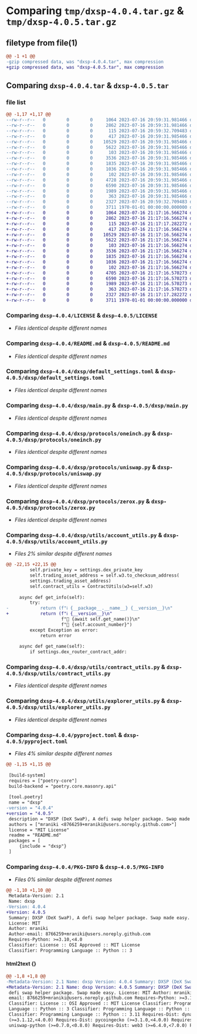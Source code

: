 # Comparing `tmp/dxsp-4.0.4.tar.gz` & `tmp/dxsp-4.0.5.tar.gz`

## filetype from file(1)

```diff
@@ -1 +1 @@
-gzip compressed data, was "dxsp-4.0.4.tar", max compression
+gzip compressed data, was "dxsp-4.0.5.tar", max compression
```

## Comparing `dxsp-4.0.4.tar` & `dxsp-4.0.5.tar`

### file list

```diff
@@ -1,17 +1,17 @@
--rw-r--r--   0        0        0     1064 2023-07-16 20:59:31.981466 dxsp-4.0.4/LICENSE
--rw-r--r--   0        0        0     2862 2023-07-16 20:59:31.981466 dxsp-4.0.4/README.md
--rw-r--r--   0        0        0      115 2023-07-16 20:59:32.709483 dxsp-4.0.4/dxsp/__init__.py
--rw-r--r--   0        0        0      417 2023-07-16 20:59:31.985466 dxsp-4.0.4/dxsp/config.py
--rw-r--r--   0        0        0    10529 2023-07-16 20:59:31.985466 dxsp-4.0.4/dxsp/default_settings.toml
--rw-r--r--   0        0        0     5622 2023-07-16 20:59:31.985466 dxsp-4.0.4/dxsp/main.py
--rw-r--r--   0        0        0      103 2023-07-16 20:59:31.985466 dxsp-4.0.4/dxsp/protocols/__init__.py
--rw-r--r--   0        0        0     3536 2023-07-16 20:59:31.985466 dxsp-4.0.4/dxsp/protocols/oneinch.py
--rw-r--r--   0        0        0     1835 2023-07-16 20:59:31.985466 dxsp-4.0.4/dxsp/protocols/uniswap.py
--rw-r--r--   0        0        0     1036 2023-07-16 20:59:31.985466 dxsp-4.0.4/dxsp/protocols/zerox.py
--rw-r--r--   0        0        0      102 2023-07-16 20:59:31.985466 dxsp-4.0.4/dxsp/utils/__init__.py
--rw-r--r--   0        0        0     4728 2023-07-16 20:59:31.985466 dxsp-4.0.4/dxsp/utils/account_utils.py
--rw-r--r--   0        0        0     6590 2023-07-16 20:59:31.985466 dxsp-4.0.4/dxsp/utils/contract_utils.py
--rw-r--r--   0        0        0     1989 2023-07-16 20:59:31.985466 dxsp-4.0.4/dxsp/utils/explorer_utils.py
--rw-r--r--   0        0        0      363 2023-07-16 20:59:31.985466 dxsp-4.0.4/dxsp/utils/utils.py
--rw-r--r--   0        0        0     2327 2023-07-16 20:59:32.709483 dxsp-4.0.4/pyproject.toml
--rw-r--r--   0        0        0     3711 1970-01-01 00:00:00.000000 dxsp-4.0.4/PKG-INFO
+-rw-r--r--   0        0        0     1064 2023-07-16 21:17:16.566274 dxsp-4.0.5/LICENSE
+-rw-r--r--   0        0        0     2862 2023-07-16 21:17:16.566274 dxsp-4.0.5/README.md
+-rw-r--r--   0        0        0      115 2023-07-16 21:17:17.282272 dxsp-4.0.5/dxsp/__init__.py
+-rw-r--r--   0        0        0      417 2023-07-16 21:17:16.566274 dxsp-4.0.5/dxsp/config.py
+-rw-r--r--   0        0        0    10529 2023-07-16 21:17:16.566274 dxsp-4.0.5/dxsp/default_settings.toml
+-rw-r--r--   0        0        0     5622 2023-07-16 21:17:16.566274 dxsp-4.0.5/dxsp/main.py
+-rw-r--r--   0        0        0      103 2023-07-16 21:17:16.566274 dxsp-4.0.5/dxsp/protocols/__init__.py
+-rw-r--r--   0        0        0     3536 2023-07-16 21:17:16.566274 dxsp-4.0.5/dxsp/protocols/oneinch.py
+-rw-r--r--   0        0        0     1835 2023-07-16 21:17:16.566274 dxsp-4.0.5/dxsp/protocols/uniswap.py
+-rw-r--r--   0        0        0     1036 2023-07-16 21:17:16.566274 dxsp-4.0.5/dxsp/protocols/zerox.py
+-rw-r--r--   0        0        0      102 2023-07-16 21:17:16.566274 dxsp-4.0.5/dxsp/utils/__init__.py
+-rw-r--r--   0        0        0     4705 2023-07-16 21:17:16.570273 dxsp-4.0.5/dxsp/utils/account_utils.py
+-rw-r--r--   0        0        0     6590 2023-07-16 21:17:16.570273 dxsp-4.0.5/dxsp/utils/contract_utils.py
+-rw-r--r--   0        0        0     1989 2023-07-16 21:17:16.570273 dxsp-4.0.5/dxsp/utils/explorer_utils.py
+-rw-r--r--   0        0        0      363 2023-07-16 21:17:16.570273 dxsp-4.0.5/dxsp/utils/utils.py
+-rw-r--r--   0        0        0     2327 2023-07-16 21:17:17.282272 dxsp-4.0.5/pyproject.toml
+-rw-r--r--   0        0        0     3711 1970-01-01 00:00:00.000000 dxsp-4.0.5/PKG-INFO
```

### Comparing `dxsp-4.0.4/LICENSE` & `dxsp-4.0.5/LICENSE`

 * *Files identical despite different names*

### Comparing `dxsp-4.0.4/README.md` & `dxsp-4.0.5/README.md`

 * *Files identical despite different names*

### Comparing `dxsp-4.0.4/dxsp/default_settings.toml` & `dxsp-4.0.5/dxsp/default_settings.toml`

 * *Files identical despite different names*

### Comparing `dxsp-4.0.4/dxsp/main.py` & `dxsp-4.0.5/dxsp/main.py`

 * *Files identical despite different names*

### Comparing `dxsp-4.0.4/dxsp/protocols/oneinch.py` & `dxsp-4.0.5/dxsp/protocols/oneinch.py`

 * *Files identical despite different names*

### Comparing `dxsp-4.0.4/dxsp/protocols/uniswap.py` & `dxsp-4.0.5/dxsp/protocols/uniswap.py`

 * *Files identical despite different names*

### Comparing `dxsp-4.0.4/dxsp/protocols/zerox.py` & `dxsp-4.0.5/dxsp/protocols/zerox.py`

 * *Files identical despite different names*

### Comparing `dxsp-4.0.4/dxsp/utils/account_utils.py` & `dxsp-4.0.5/dxsp/utils/account_utils.py`

 * *Files 2% similar despite different names*

```diff
@@ -22,15 +22,15 @@
         self.private_key = settings.dex_private_key
         self.trading_asset_address = self.w3.to_checksum_address(
         settings.trading_asset_address)
         self.contract_utils = ContractUtils(w3=self.w3)
 
     async def get_info(self):
         try:
-            return (f"ℹ️ {__package__.__name__} {__version__}\n"
+            return (f"ℹ️ {__version__}\n"
                     f"💱 {await self.get_name()}\n"
                     f"🪪 {self.account_number}")
         except Exception as error:
             return error
 
     async def get_name(self):
         if settings.dex_router_contract_addr:
```

### Comparing `dxsp-4.0.4/dxsp/utils/contract_utils.py` & `dxsp-4.0.5/dxsp/utils/contract_utils.py`

 * *Files identical despite different names*

### Comparing `dxsp-4.0.4/dxsp/utils/explorer_utils.py` & `dxsp-4.0.5/dxsp/utils/explorer_utils.py`

 * *Files identical despite different names*

### Comparing `dxsp-4.0.4/pyproject.toml` & `dxsp-4.0.5/pyproject.toml`

 * *Files 4% similar despite different names*

```diff
@@ -1,15 +1,15 @@
 
 [build-system]
 requires = ["poetry-core"]
 build-backend = "poetry.core.masonry.api"
 
 [tool.poetry]
 name = "dxsp"
-version = "4.0.4"
+version = "4.0.5"
 description = "DXSP (DeX SwaP), A defi swap helper package. Swap made easy."
 authors = ["mraniki <8766259+mraniki@users.noreply.github.com>"]
 license = "MIT License"
 readme = "README.md"
 packages = [
     {include = "dxsp"}
 ]
```

### Comparing `dxsp-4.0.4/PKG-INFO` & `dxsp-4.0.5/PKG-INFO`

 * *Files 0% similar despite different names*

```diff
@@ -1,10 +1,10 @@
 Metadata-Version: 2.1
 Name: dxsp
-Version: 4.0.4
+Version: 4.0.5
 Summary: DXSP (DeX SwaP), A defi swap helper package. Swap made easy.
 License: MIT
 Author: mraniki
 Author-email: 8766259+mraniki@users.noreply.github.com
 Requires-Python: >=3.10,<4.0
 Classifier: License :: OSI Approved :: MIT License
 Classifier: Programming Language :: Python :: 3
```

#### html2text {}

```diff
@@ -1,8 +1,8 @@
-Metadata-Version: 2.1 Name: dxsp Version: 4.0.4 Summary: DXSP (DeX SwaP), A
+Metadata-Version: 2.1 Name: dxsp Version: 4.0.5 Summary: DXSP (DeX SwaP), A
 defi swap helper package. Swap made easy. License: MIT Author: mraniki Author-
 email: 8766259+mraniki@users.noreply.github.com Requires-Python: >=3.10,<4.0
 Classifier: License :: OSI Approved :: MIT License Classifier: Programming
 Language :: Python :: 3 Classifier: Programming Language :: Python :: 3.10
 Classifier: Programming Language :: Python :: 3.11 Requires-Dist: dynaconf
 (>=3.1.12,<4.0.0) Requires-Dist: pycoingecko (>=3.1.0,<4.0.0) Requires-Dist:
 uniswap-python (>=0.7.0,<0.8.0) Requires-Dist: web3 (>=6.4.0,<7.0.0) Project-
```

